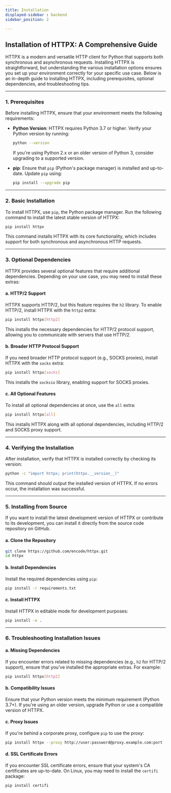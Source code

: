 ```yaml
---
title: Installation
displayed-sidebar : backend
sidebar_position: 2

---
```


## **Installation of HTTPX: A Comprehensive Guide**

HTTPX is a modern and versatile HTTP client for Python that supports both synchronous and asynchronous requests. Installing HTTPX is straightforward, but understanding the various installation options ensures you set up your environment correctly for your specific use case. Below is an in-depth guide to installing HTTPX, including prerequisites, optional dependencies, and troubleshooting tips.

---

### **1. Prerequisites**
Before installing HTTPX, ensure that your environment meets the following requirements:

- **Python Version**: HTTPX requires Python 3.7 or higher. Verify your Python version by running:
  ```bash
  python --version
  ```
  If you're using Python 2.x or an older version of Python 3, consider upgrading to a supported version.

- **pip**: Ensure that `pip` (Python's package manager) is installed and up-to-date. Update `pip` using:
  ```bash
  pip install --upgrade pip
  ```

---

### **2. Basic Installation**
To install HTTPX, use `pip`, the Python package manager. Run the following command to install the latest stable version of HTTPX:

```bash
pip install httpx
```

This command installs HTTPX with its core functionality, which includes support for both synchronous and asynchronous HTTP requests.

---

### **3. Optional Dependencies**
HTTPX provides several optional features that require additional dependencies. Depending on your use case, you may need to install these extras:

#### **a. HTTP/2 Support**
HTTPX supports HTTP/2, but this feature requires the `h2` library. To enable HTTP/2, install HTTPX with the `http2` extra:

```bash
pip install httpx[http2]
```

This installs the necessary dependencies for HTTP/2 protocol support, allowing you to communicate with servers that use HTTP/2.

#### **b. Broader HTTP Protocol Support**
If you need broader HTTP protocol support (e.g., SOCKS proxies), install HTTPX with the `socks` extra:

```bash
pip install httpx[socks]
```

This installs the `socksio` library, enabling support for SOCKS proxies.

#### **c. All Optional Features**
To install all optional dependencies at once, use the `all` extra:

```bash
pip install httpx[all]
```

This installs HTTPX along with all optional dependencies, including HTTP/2 and SOCKS proxy support.

---

### **4. Verifying the Installation**
After installation, verify that HTTPX is installed correctly by checking its version:

```bash
python -c "import httpx; print(httpx.__version__)"
```

This command should output the installed version of HTTPX. If no errors occur, the installation was successful.


---

### **5. Installing from Source**
If you want to install the latest development version of HTTPX or contribute to its development, you can install it directly from the source code repository on GitHub.

#### **a. Clone the Repository**
```bash
git clone https://github.com/encode/httpx.git
cd httpx
```

#### **b. Install Dependencies**
Install the required dependencies using `pip`:
```bash
pip install -r requirements.txt
```

#### **c. Install HTTPX**
Install HTTPX in editable mode for development purposes:
```bash
pip install -e .
```

---

### **6. Troubleshooting Installation Issues**

#### **a. Missing Dependencies**
If you encounter errors related to missing dependencies (e.g., `h2` for HTTP/2 support), ensure that you've installed the appropriate extras. For example:
```bash
pip install httpx[http2]
```

#### **b. Compatibility Issues**
Ensure that your Python version meets the minimum requirement (Python 3.7+). If you're using an older version, upgrade Python or use a compatible version of HTTPX.

#### **c. Proxy Issues**
If you're behind a corporate proxy, configure `pip` to use the proxy:
```bash
pip install httpx --proxy http://user:password@proxy.example.com:port
```

#### **d. SSL Certificate Errors**
If you encounter SSL certificate errors, ensure that your system's CA certificates are up-to-date. On Linux, you may need to install the `certifi` package:
```bash
pip install certifi
```




